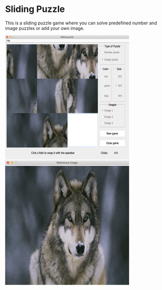 # Sliding Puzzle
This is a sliding puzzle game where you can solve predefined number and image puzzles or add your own image.

<img src="screenshots/screenshot_game_window.png" width="400" height="400">&nbsp;&nbsp;&nbsp;&nbsp;<img src="screenshots/screenshot_reference_img.png" width="400" height="400">


